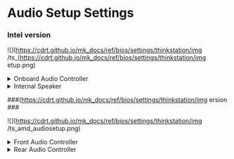 # Audio Setup Settings #

### Intel version ###
![](https://cdrt.github.io/mk_docs/ref/bios/settings/thinkstation/img
   /ts_(https://cdrt.github.io/mk_docs/ref/bios/settings/thinkstation/img
   etup.png)
<!--![](https://cdrt.github.io/mk_docs/ref/bios/settings/thinkstation/img
   /audiosetup.png)-->

<details><summary>Onboard Audio Controller</summary>

Enable or disable onboard audio controller.

Options:

1. **Enabled**. Default. 
2. Disabled.

!!! note ""
    If set to `Disabled`, the `Internal Speaker` setting will be unavailable.

| WMI Setting name | Values | SVP / SMP Req'd | AMD/Intel |
|:---|:---|:---|:---|
| OnboardAudioController | Disabled, Enabled | yes | Intel |

</details>

<details><summary>Internal Speaker</summary>

Whether the internal speaker is available in the OS.

Options:

1. **Enabled** - Default. 
2. Disabled 

!!! note ""
    Unavailable if `Onboarding Audio Controller` is set to `Disabled`.

| WMI Setting name | Values | SVP / SMP Req'd | AMD/Intel |
|:---|:---|:---|:---|
| InternalSpeaker | Disabled, Enabled | yes | both |

</details>

###(https://cdrt.github.io/mk_docs/ref/bios/settings/thinkstation/img
   ersion ###

![](https://cdrt.github.io/mk_docs/ref/bios/settings/thinkstation/img
   /ts_amd_audiosetup.png)

<details><summary>Front Audio Controller</summary>

Whether to enable Front Audio Controller.

!!! note ""
    Setting to disabled also disables all front USB ports (both 2.0 and 3.0) and Rear Audio Controller.

Options:

1.  **Enabled** - Default.
2.  Disabled.

| WMI Setting name | Values | SVP or SMP Req'd | AMD/Intel |
|:---|:---|:---|:---|
| FrontAudioController | Enabled, Disabled | yes | AMD |

</details>

<details><summary>Rear Audio Controller</summary>

Whether to enable Rear Audio Controller.

Options:

1.  **Enabled** - Default.
2.  Disabled.

| WMI Setting name | Values | SVP or SMP Req'd | AMD/Intel |
|:---|:---|:---|:---|
| RearAudioController | Disable, Enable | yes | AMD |

</details>
